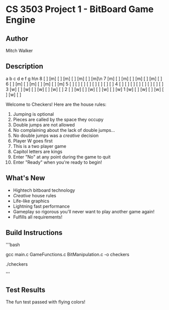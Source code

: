# CS 3503 Project 1 - BitBoard Game Engine

## Author
Mitch Walker

## Description
   a   b   c   d   e   f   g   h\n
8 [ ] [m] [ ] [m] [ ] [m] [ ] [m]\n
7 [m] [ ] [m] [ ] [m] [ ] [m] [ ]
6 [ ] [m] [ ] [m] [ ] [m] [ ] [m]
5 [ ] [ ] [ ] [ ] [ ] [ ] [ ] [ ]
4 [ ] [ ] [ ] [ ] [ ] [ ] [ ] [ ]
3 [w] [ ] [w] [ ] [w] [ ] [w] [ ]
2 [ ] [w] [ ] [w] [ ] [w] [ ] [w]
1 [w] [ ] [w] [ ] [w] [ ] [w] [ ]

Welcome to Checkers!
Here are the house rules:
1. Jumping is optional
2. Pieces are called by the space they occupy
3. Double jumps are not allowed
4. No complaining about the lack of double jumps...
5. No double jumps was a *creative* decision
6. Player W goes first
7. This is a two player game
8. Capitol letters are kings
9. Enter "No" at any point during the game to quit
10. Enter "Ready" when you're ready to begin!

## What's New
- Hightech bitboard technology
- *Creative* house rules
- Life-like graphics
- Lightning fast performance
- Gameplay so rigorous you'll never want to play another game again!
- Fulfills all requirements!

## Build Instructions
'''bash

gcc main.c GameFunctions.c BitManipulation.c -o checkers

./checkers

'''

## Test Results
The fun test passed with flying colors!
